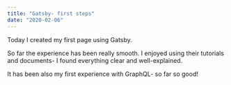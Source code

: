 ```yaml
---
title: "Gatsby- first steps"
date: "2020-02-06"
---
```


Today I created my first page using Gatsby.

So far the experience has been really smooth. I enjoyed using their tutorials and documents- I found everything clear and well-explained. 

It has been also my first experience with GraphQL- so far so good!